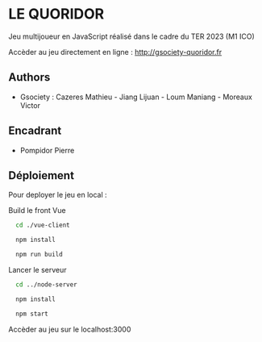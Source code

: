 
# LE QUORIDOR

Jeu multijoueur en JavaScript réalisé dans le cadre du TER 2023 (M1 ICO)

Accèder au jeu directement en ligne : http://gsociety-quoridor.fr


## Authors

- Gsociety : Cazeres Mathieu - Jiang Lijuan - Loum Maniang - Moreaux Victor


## Encadrant

- Pompidor Pierre

## Déploiement 

Pour deployer le jeu en local :

Build le front Vue
```bash
  cd ./vue-client
```
```bash
  npm install
```
```bash
  npm run build
```

Lancer le serveur
```bash
  cd ../node-server
```
```bash
  npm install
```
```bash
  npm start
```

Accèder au jeu sur le localhost:3000

